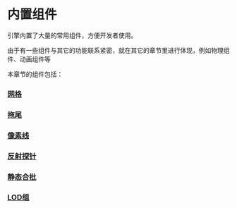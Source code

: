 # 内置组件

引擎内置了大量的常用组件，方便开发者使用。

由于有一些组件与其它的功能联系紧密，就在其它的章节里进行体现，例如物理组件、动画组件等

本章节的组件包括：



### [网格](./Mesh/readme.md)

### [拖尾](./Trail/readme.md)

### [像素线](./PixelLine/readme.md)

### [反射探针](./ReflectionProbe/readme.md)

###  [静态合批](./StaticBatchVolume/readme.md)

###  [LOD组](./LOD/readme.md)